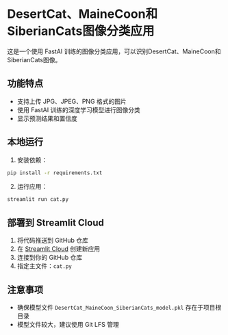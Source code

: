 # DesertCat、MaineCoon和SiberianCats图像分类应用

这是一个使用 FastAI 训练的图像分类应用，可以识别DesertCat、MaineCoon和SiberianCats图像。

## 功能特点

- 支持上传 JPG、JPEG、PNG 格式的图片
- 使用 FastAI 训练的深度学习模型进行图像分类
- 显示预测结果和置信度

## 本地运行

1. 安装依赖：
```bash
pip install -r requirements.txt
```

2. 运行应用：
```bash
streamlit run cat.py
```

## 部署到 Streamlit Cloud

1. 将代码推送到 GitHub 仓库
2. 在 [Streamlit Cloud](https://streamlit.io/cloud) 创建新应用
3. 连接到你的 GitHub 仓库
4. 指定主文件：`cat.py`

## 注意事项

- 确保模型文件 `DesertCat_MaineCoon_SiberianCats_model.pkl` 存在于项目根目录
- 模型文件较大，建议使用 Git LFS 管理 